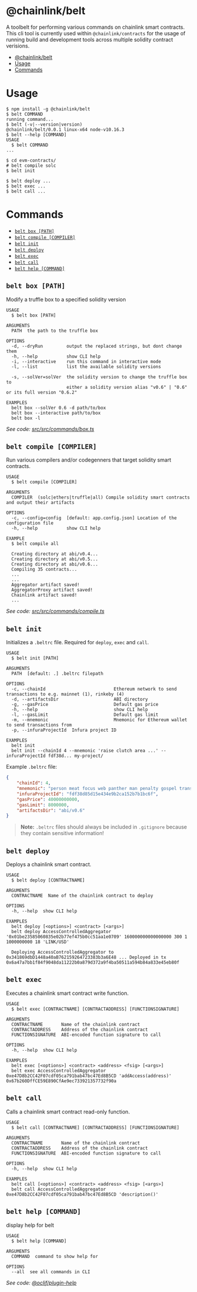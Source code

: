 # @chainlink/belt

A toolbelt for performing various commands on chainlink smart contracts.
This cli tool is currently used within `@chainlink/contracts` for the usage of running
build and development tools across multiple solidity contract verisions.

<!-- toc -->
* [@chainlink/belt](#chainlinkbelt)
* [Usage](#usage)
* [Commands](#commands)
<!-- tocstop -->

# Usage

<!-- usage -->
```sh-session
$ npm install -g @chainlink/belt
$ belt COMMAND
running command...
$ belt (-v|--version|version)
@chainlink/belt/0.0.1 linux-x64 node-v10.16.3
$ belt --help [COMMAND]
USAGE
  $ belt COMMAND
...
```
<!-- usagestop -->

<!-- usage -->
```sh-session
$ cd evm-contracts/
# belt compile solc
$ belt init

$ belt deploy ...
$ belt exec ...
$ belt call ...
```
<!-- usagestop -->

# Commands

<!-- commands -->
* [`belt box [PATH]`](#belt-box-path)
* [`belt compile [COMPILER]`](#belt-compile-compiler)
* [`belt init`](#belt-init)
* [`belt deploy`](#belt-deploy)
* [`belt exec`](#belt-exec)
* [`belt call`](#belt-call)
* [`belt help [COMMAND]`](#belt-help-command)

## `belt box [PATH]`

Modify a truffle box to a specified solidity version

```
USAGE
  $ belt box [PATH]

ARGUMENTS
  PATH  the path to the truffle box

OPTIONS
  -d, --dryRun         output the replaced strings, but dont change them
  -h, --help           show CLI help
  -i, --interactive    run this command in interactive mode
  -l, --list           list the available solidity versions

  -s, --solVer=solVer  the solidity version to change the truffle box to
                       either a solidity version alias "v0.6" | "0.6" or its full version "0.6.2"

EXAMPLES
  belt box --solVer 0.6 -d path/to/box
  belt box --interactive path/to/box
  belt box -l
```

_See code: [src/src/commands/box.ts](https://github.com/smartcontractkit/chainlink/blob/v0.0.1/src/src/commands/box.ts)_

## `belt compile [COMPILER]`

Run various compilers and/or codegenners that target solidity smart contracts.

```
USAGE
  $ belt compile [COMPILER]

ARGUMENTS
  COMPILER  (solc|ethers|truffle|all) Compile solidity smart contracts and output their artifacts

OPTIONS
  -c, --config=config  [default: app.config.json] Location of the configuration file
  -h, --help           show CLI help

EXAMPLE
  $ belt compile all

  Creating directory at abi/v0.4...
  Creating directory at abi/v0.5...
  Creating directory at abi/v0.6...
  Compiling 35 contracts...
  ...
  ...
  Aggregator artifact saved!
  AggregatorProxy artifact saved!
  Chainlink artifact saved!
  ...
```

_See code: [src/src/commands/compile.ts](https://github.com/smartcontractkit/chainlink/blob/v0.0.1/src/src/commands/compile.ts)_

## `belt init`

Initializes a `.beltrc` file. Required for `deploy`, `exec` and `call`.

```
USAGE
  $ belt init [PATH]

ARGUMENTS
  PATH  [default: .] .beltrc filepath

OPTIONS
  -c, --chainId                          Ethereum network to send transactions to e.g. mainnet (1), rinkeby (4)
  -d, --artifactsDir                     ABI directory
  -g, --gasPrice                         Default gas price
  -h, --help                             show CLI help
  -l, --gasLimit                         Default gas limit
  -m, --mnemonic                         Mnemonic for Ethereum wallet to send transactions from
  -p, --infuraProjectId  Infura project ID

EXAMPLES
  belt init
  belt init --chainId 4 --mnemonic 'raise clutch area ...' --infuraProjectId fdf38d... my-project/
```

Example `.beltrc` file:

```json
{
    "chainId": 4,
    "mnemonic": "person meat focus web panther man penalty gospel transfer gospel tent mail",
    "infuraProjectId": "fdf38d85d15e434e9b2ca152b7b1bc6f",
    "gasPrice": 40000000000,
    "gasLimit": 8000000,
    "artifactsDir": "abi/v0.6"
}
```

> **Note:** `.beltrc` files should always be included in `.gitignore` because they contain sensitive information!

## `belt deploy`

Deploys a chainlink smart contract.

```
USAGE
  $ belt deploy [CONTRACTNAME]

ARGUMENTS
  CONTRACTNAME  Name of the chainlink contract to deploy

OPTIONS
  -h, --help  show CLI help

EXAMPLES
  belt deploy [<options>] <contract> [<args>]
  belt deploy AccessControlledAggregator '0x01be23585060835e02b77ef475b0cc51aa1e0709' 160000000000000000 300 1 1000000000 18 'LINK/USD'

  Deploying AccessControlledAggregator to 0x341869dbD1448a40aB762159264723383b3a6E48 ... Deployed in tx 0x6a47a7bb1f84f9048da11222b0a879d372a9f4ba50511a594b84a833e45eb80f
```

## `belt exec`

Executes a chainlink smart contract write function.

```
USAGE
  $ belt exec [CONTRACTNAME] [CONTRACTADDRESS] [FUNCTIONSIGNATURE]

ARGUMENTS
  CONTRACTNAME       Name of the chainlink contract
  CONTRACTADDRESS    Address of the chainlink contract
  FUNCTIONSIGNATURE  ABI-encoded function signature to call

OPTIONS
  -h, --help  show CLI help

EXAMPLES
  belt exec [<options>] <contract> <address> <fsig> [<args>]
  belt exec AccessControlledAggregator 0xe47D8b2CC42F07cdf05ca791bab47bc47Ed8B5CD 'addAccess(address)' 0x67b260DffCE59E890CfAe9ec733921357732f90a
```

## `belt call`

Calls a chainlink smart contract read-only function.

```
USAGE
  $ belt call [CONTRACTNAME] [CONTRACTADDRESS] [FUNCTIONSIGNATURE]

ARGUMENTS
  CONTRACTNAME       Name of the chainlink contract
  CONTRACTADDRESS    Address of the chainlink contract
  FUNCTIONSIGNATURE  ABI-encoded function signature to call

OPTIONS
  -h, --help  show CLI help

EXAMPLES
  belt call [<options>] <contract> <address> <fsig> [<args>]
  belt call AccessControlledAggregator 0xe47D8b2CC42F07cdf05ca791bab47bc47Ed8B5CD 'description()'
```

## `belt help [COMMAND]`

display help for belt

```
USAGE
  $ belt help [COMMAND]

ARGUMENTS
  COMMAND  command to show help for

OPTIONS
  --all  see all commands in CLI
```

_See code: [@oclif/plugin-help](https://github.com/oclif/plugin-help/blob/v2.2.3/src/commands/help.ts)_
<!-- commandsstop -->
